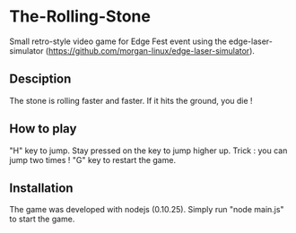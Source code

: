 The-Rolling-Stone
=================

Small retro-style video game for Edge Fest event using the edge-laser-simulator (https://github.com/morgan-linux/edge-laser-simulator).

## Desciption

The stone is rolling faster and faster. If it hits the ground, you die !

## How to play

"H" key to jump. Stay pressed on the key to jump higher up. Trick : you can jump two times !
"G" key to restart the game.

## Installation

The game was developed with nodejs (0.10.25).
Simply run "node main.js" to start the game.
